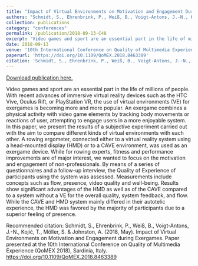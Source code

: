 ```yaml
---
title: "Impact of Virtual Environments on Motivation and Engagement During Exergames"
authors: "Schmidt, S., Ehrenbrink, P., Weiß, B., Voigt-Antons, J.-N., Kojić, T., Möller, S. & Johnston, A."
collection: publications
category: "conferences"
permalink: /publication/2018-09-13-C48
excerpt: 'Video games and sport are an essential part in the life of millions of people. With recent advances of immersive virtual reality devices such as the HTC Vive, Oculus Rift, or PlayStation VR, the use of virtual environments (VE) for exergames is becoming more and more popular. An exergame combines a physical activity with video game elements by tracking body movements or reactions of user, attempting to engage users in a more enjoyable system. In this paper, we present the results of a subjective experiment carried out with the aim to compare different kinds of virtual environments with each other. A rowing ergometer, connected either to a virtual reality system using a head-mounted display (HMD) or to a CAVE environment, was used as an exergame device. While for rowing experts, fitness and performance improvements are of major interest, we wanted to focus on the motivation and engagement of non-professionals. By means of a series of questionnaires and a follow-up interview, the Quality of Experience of participants using the system was assessed. Measurements include concepts such as flow, presence, video quality and well-being. Results show significant advantages of the HMD as well as of the CAVE compared to a system without a VE for the overall quality, system feedback, and flow. While the CAVE and HMD system mainly differed in their autotelic experience, the HMD was favored by the majority of participants due to a superior feeling of presence.'
date: 2018-09-13
venue: '10th International Conference on Quality of Multimedia Experience (QoMEX 2018)'
paperurl: 'https://doi.org/10.1109/QoMEX.2018.8463389'
citation: 'Schmidt, S., Ehrenbrink, P., Weiß, B., Voigt-Antons, J.-N., Kojić, T., Möller, S. &amp; Johnston, A. (2018, May). Impact of Virtual Environments on Motivation and Engagement during Exergames. Paper presented at the 10th International Conference on Quality of Multimedia Experience (QoMEX 2018), Sardinia, Italy. https://doi.org/10.1109/QoMEX.2018.8463389'
---
```


<a href='https://doi.org/10.1109/QoMEX.2018.8463389'>Download publication here.</a>

Video games and sport are an essential part in the life of millions of people. With recent advances of immersive virtual reality devices such as the HTC Vive, Oculus Rift, or PlayStation VR, the use of virtual environments (VE) for exergames is becoming more and more popular. An exergame combines a physical activity with video game elements by tracking body movements or reactions of user, attempting to engage users in a more enjoyable system. In this paper, we present the results of a subjective experiment carried out with the aim to compare different kinds of virtual environments with each other. A rowing ergometer, connected either to a virtual reality system using a head-mounted display (HMD) or to a CAVE environment, was used as an exergame device. While for rowing experts, fitness and performance improvements are of major interest, we wanted to focus on the motivation and engagement of non-professionals. By means of a series of questionnaires and a follow-up interview, the Quality of Experience of participants using the system was assessed. Measurements include concepts such as flow, presence, video quality and well-being. Results show significant advantages of the HMD as well as of the CAVE compared to a system without a VE for the overall quality, system feedback, and flow. While the CAVE and HMD system mainly differed in their autotelic experience, the HMD was favored by the majority of participants due to a superior feeling of presence.

Recommended citation: Schmidt, S., Ehrenbrink, P., Weiß, B., Voigt-Antons, J.-N., Kojić, T., Möller, S. & Johnston, A. (2018, May). Impact of Virtual Environments on Motivation and Engagement during Exergames. Paper presented at the 10th International Conference on Quality of Multimedia Experience (QoMEX 2018), Sardinia, Italy. https://doi.org/10.1109/QoMEX.2018.8463389